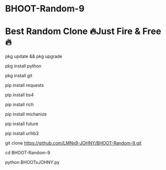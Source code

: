 # BHOOT-Random-9
# Best Random Clone 🔥Just Fire & Free🔥


pkg update && pkg upgrade

pkg install python

pkg install git

pip install requests

pip install bs4

pip install rich

pip install michanize

pip install future

pip install urllib3


git clone https://github.com/LMNx9-JOHNY/BHOOT-Random-9.git

cd BHOOT-Random-9

python BHOOTxJOHNY.py
 
